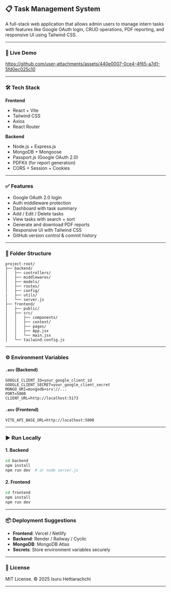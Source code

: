 ## 📋 Task Management System

A full-stack web application that allows admin users to manage intern tasks with features like Google OAuth login, CRUD operations, PDF reporting, and responsive UI using Tailwind CSS.

---

### 🚀 Live Demo

https://github.com/user-attachments/assets/440e0007-0ce4-4f65-a7d1-5fd0ec025c10

---

### 🛠 Tech Stack

**Frontend**

- React + Vite
- Tailwind CSS
- Axios
- React Router

**Backend**

- Node.js + Express.js
- MongoDB + Mongoose
- Passport.js (Google OAuth 2.0)
- PDFKit (for report generation)
- CORS + Session + Cookies

---

### ✅ Features

- Google OAuth 2.0 login
- Auth middleware protection
- Dashboard with task summary
- Add / Edit / Delete tasks
- View tasks with search + sort
- Generate and download PDF reports
- Responsive UI with Tailwind CSS
- GitHub version control & commit history

---

### 📁 Folder Structure

```
project-root/
├── backend/
│   ├── controllers/
│   ├── middlewares/
│   ├── models/
│   ├── routes/
│   ├── config/
|   ├── utils/
│   └── server.js
├── frontend/
│   ├── public/
│   ├── src/
│   │   ├── components/
│   │   ├── context/
│   │   ├── pages/
│   │   ├── App.jsx
│   │   └── main.jsx
│   └── tailwind.config.js
```

---

### ⚙️ Environment Variables

#### `.env` (Backend)

```
GOOGLE_CLIENT_ID=your_google_client_id
GOOGLE_CLIENT_SECRET=your_google_client_secret
MONGO_URI=mongodb+srv://...
PORT=5000
CLIENT_URL=http://localhost:5173
```

#### `.env` (Frontend)

```
VITE_API_BASE_URL=http://localhost:5000
```

---

### ▶️ Run Locally

#### 1. Backend

```bash
cd backend
npm install
npm run dev  # or node server.js
```

#### 2. Frontend

```bash
cd frontend
npm install
npm run dev
```

---

### 📦 Deployment Suggestions

- **Frontend**: Vercel / Netlify
- **Backend**: Render / Railway / Cyclic
- **MongoDB**: MongoDB Atlas
- **Secrets**: Store environment variables securely

---

### 📄 License

MIT License. © 2025 Isuru Hettiarachchi

---

